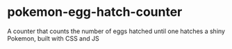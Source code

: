 # pokemon-egg-hatch-counter
A counter that counts the number of eggs hatched until one hatches a shiny Pokemon, built with CSS and JS
